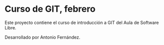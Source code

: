 # Curso de GIT, febrero

Este proyecto contiene el curso de introducción a GIT del Aula de Software Libre.

Desarrollado por Antonio Fernández.
